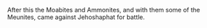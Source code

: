 After this the Moabites and Ammonites, and with them some of the Meunites, came against Jehoshaphat for battle.
